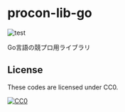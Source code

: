 # procon-lib-go

![test](https://github.com/naipia/procon-lib-go/workflows/test/badge.svg)

Go言語の競プロ用ライブラリ

## License

These codes are licensed under CC0.

[![CC0](https://i.creativecommons.org/p/zero/1.0/88x31.png "CC0")](https://creativecommons.org/publicdomain/zero/1.0/deed.ja)
